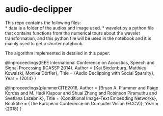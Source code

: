 # audio-declipper

This repo contains the following files: </br>
	* data is a folder of the audios and image used.
	* wavelet.py a python file that contains functions from the numerical tours about the wavelet transformation, and this python file will be used in the notebook and it is mainly used to get a shorter notebook. </br>

The algorithm implemented is detailed in this paper:

@inproceedings{IEEE
International Conference on Acoustics, Speech and Signal Processing (ICASSP 2014),
Author = {Kai Siedenburg, Matthieu Kowalski, Monika Dörfler},
Title = {Audio Declipping with Social Sparsity},
Year = {2014}
}


@inproceedings{plummerCITE2018,
Author = {Bryan A. Plummer and Paige Kordas and M. Hadi Kiapour and Shuai Zheng and Robinson Piramuthu and Svetlana Lazebnik},
Title = {Conditional Image-Text Embedding Networks},
Booktitle  = {The European Conference on Computer Vision (ECCV)},
Year = {2018}
}